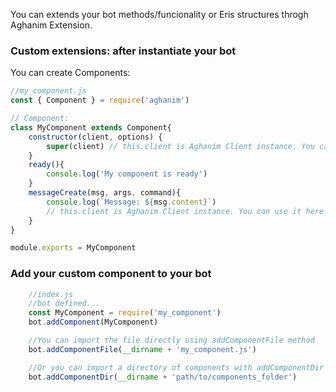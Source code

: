 You can extends your bot methods/funcionality or Eris structures throgh Aghanim Extension.

### Custom extensions: after instantiate your bot

You can create Components:

```js
//my_component.js
const { Component } = require('aghanim')

// Component:
class MyComponent extends Component{
	constructor(client, options) {
		super(client) // this.client is Aghanim Client instance. You can use in other methods
	}
	ready(){
		console.log('My component is ready')
	}
	messageCreate(msg, args, command){
		console.log(`Message: ${msg.content}`)
		// this.client is Aghanim Client instance. You can use it here
	}
}

module.exports = MyComponent
```

### Add your custom component to your bot
```js
	//index.js
	//bot defined...
	const MyComponent = require('my_component')
	bot.addComponent(MyComponent)

	//You can import the file directly using addComponentFile method
	bot.addComponentFile(__dirname + 'my_component.js')

	//Or you can import a directory of components with addComponentDir method
	bot.addComponentDir(__dirname + 'path/to/components_folder')
```
